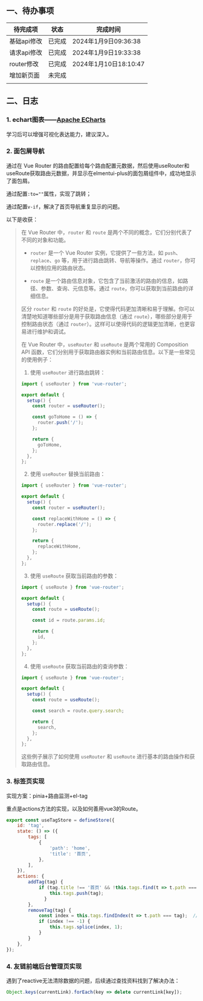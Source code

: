 ## 一、待办事项



| 待完成项    | 状态   | 完成时间              |
| ----------- | ------ | --------------------- |
| 基础api修改 | 已完成 | 2024年1月9日09:36:38  |
| 请求api修改 | 已完成 | 2024年1月9日19:33:38  |
| router修改  | 已完成 | 2024年1月10日18:10:47 |
| 增加新页面  | 未完成 |                       |
|             |        |                       |

## 二、日志

### 1. echart图表——[Apache ECharts](https://echarts.apache.org/zh/index.html)

学习后可以增强可视化表达能力，建议深入。

### 2. 面包屑导航

通过在 Vue Router 的路由配置给每个路由配置元数据，然后使用useRouter和useRoute获取路由元数据，并显示在elmentui-plus的面包屑组件中，成功地显示了面包屑。

通过配置`:to=""`属性，实现了跳转；

通过配置`v-if`，解决了首页导航重复显示的问题。

以下是收获：

> 在 Vue Router 中，`router` 和 `route` 是两个不同的概念，它们分别代表了不同的对象和功能。
>
> - `router` 是一个 Vue Router 实例，它提供了一些方法，如 `push`、`replace`、`go` 等，用于进行路由跳转、导航等操作。通过 `router`，你可以控制应用的路由状态。
>
> - `route` 是一个路由信息对象，它包含了当前激活的路由的信息，如路径、参数、查询、元信息等。通过 `route`，你可以获取到当前路由的详细信息。
>
> 区分 `router` 和 `route` 的好处是，它使得代码更加清晰和易于理解。你可以清楚地知道哪些部分是用于获取路由信息（通过 `route`），哪些部分是用于控制路由状态（通过 `router`）。这样可以使得代码的逻辑更加清晰，也更容易进行维护和调试。
>
> 在 Vue Router 中，`useRouter` 和 `useRoute` 是两个常用的 Composition API 函数，它们分别用于获取路由器实例和当前路由信息。以下是一些常见的使用例子：
>
> 1. 使用 `useRouter` 进行路由跳转：
>
> ```javascript
> import { useRouter } from 'vue-router';
> 
> export default {
>   setup() {
>     const router = useRouter();
> 
>     const goToHome = () => {
>       router.push('/');
>     };
> 
>     return {
>       goToHome,
>     };
>   },
> };
> ```
>
> 2. 使用 `useRouter` 替换当前路由：
>
> ```javascript
> import { useRouter } from 'vue-router';
> 
> export default {
>   setup() {
>     const router = useRouter();
> 
>     const replaceWithHome = () => {
>       router.replace('/');
>     };
> 
>     return {
>       replaceWithHome,
>     };
>   },
> };
> ```
>
> 3. 使用 `useRoute` 获取当前路由的参数：
>
> ```javascript
> import { useRoute } from 'vue-router';
> 
> export default {
>   setup() {
>     const route = useRoute();
> 
>     const id = route.params.id;
> 
>     return {
>       id,
>     };
>   },
> };
> ```
>
> 4. 使用 `useRoute` 获取当前路由的查询参数：
>
> ```javascript
> import { useRoute } from 'vue-router';
> 
> export default {
>   setup() {
>     const route = useRoute();
> 
>     const search = route.query.search;
> 
>     return {
>       search,
>     };
>   },
> };
> ```
>
> 这些例子展示了如何使用 `useRouter` 和 `useRoute` 进行基本的路由操作和获取路由信息。

### 3. 标签页实现

实现方案：pinia+路由监测+el-tag

重点是actions方法的实现，以及如何善用vue3的Route。

```js
export const useTagStore = defineStore({
    id: 'tag',
    state: () => ({
        tags: [
            {
                'path': 'home',
                'title': '首页',
            },
        ],
    }),
    actions: {
        addTag(tag) {
            if (tag.title !== '首页' && !this.tags.find(t => t.path === tag.path)) {
                this.tags.push(tag);
              }
        },
        removeTag(tag) {
            const index = this.tags.findIndex(t => t.path === tag);  // 修改这里，使用标签的 name 属性来查找标签
            if (index !== -1) {
                this.tags.splice(index, 1);
            }
        }
    },
});
```

### 4. 友链前端后台管理页实现

遇到了reactive无法清除数据的问题，后续通过查找资料找到了解决办法：

```js
Object.keys(currentLink).forEach(key => delete currentLink[key]);
```


